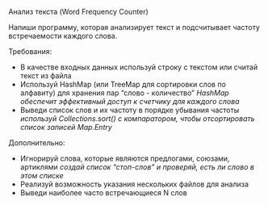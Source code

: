 Анализ текста (Word Frequency Counter)

Напиши программу, которая анализирует текст и подсчитывает частоту встречаемости каждого слова.

Требования:
- В качестве входных данных используй строку с текстом или считай текст из файла
- Используй HashMap (или TreeMap для сортировки слов по алфавиту) для хранения пар “слово - количество”
*HashMap обеспечит эффективный доступ к счетчику для каждого слова*
- Выведи список слов и их частоту в порядке убывания частоты
*используй Collections.sort() с компаратором, чтобы отсортировать список записей Map.Entry*

Дополнительно:

- Игнорируй слова, которые являются предлогами, союзами, артиклями
  *создай список “стоп-слов” и проверяй, есть ли слово в этом списке*
- Реализуй возможность указания нескольких файлов для анализа
- Выведи наиболее часто встречающиеся N слов